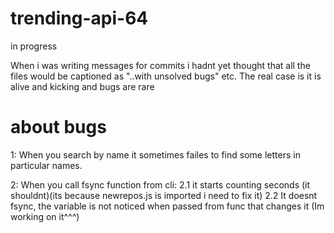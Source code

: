 # trending-api-64

in progress

When i was writing messages for commits i hadnt yet thought that all the files would be captioned as "..with unsolved bugs" etc. 
The real case is it is alive and kicking and bugs are rare

# about bugs
1: When you search by name it sometimes failes to find some letters in particular names.

2: When you call fsync function from cli: 
2.1 it starts counting seconds (it shouldnt)(its because newrepos.js is imported i need to fix it)
2.2 It doesnt fsync, the variable is not noticed when passed from func that changes it
(Im working on it^^^)
